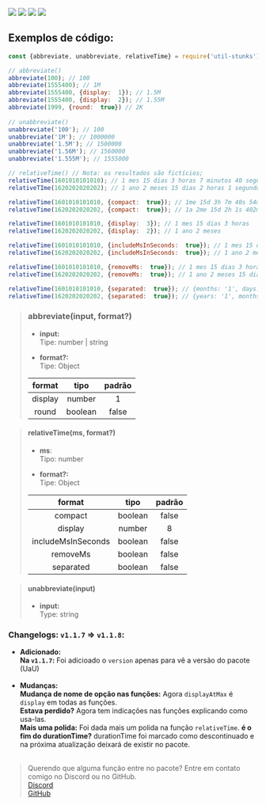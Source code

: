 ![](https://img.shields.io/npm/v/util-stunks?color=black&label=version) ![](https://img.shields.io/npm/dt/util-stunks?color=black) ![](https://img.shields.io/bundlephobia/min/util-stunks?color=black) ![](https://img.shields.io/npm/l/util-stunks?color=black)

## Exemplos de código:
```js
const {abbreviate, unabbreviate, relativeTime} = require('util-stunks');

// abbreviate()
abbreviate(100); // 100
abbreviate(1555400); // 1M
abbreviate(1555400, {display:  1}); // 1.5M
abbreviate(1555400, {display:  2}); // 1.55M
abbreviate(1999, {round:  true}) // 2K
  
// unabbreviate()
unabbreviate('100'); // 100
unabbreviate('1M'); // 1000000
unabbreviate('1.5M'); // 1500000
unabbreviate('1.56M'); // 1560000
unabbreviate('1.555M'); // 1555000

// relativeTime() // Nota: os resultados são fictícios;
relativeTime(1601010101010); // 1 mes 15 dias 3 horas 7 minutos 40 segundos 54 milissegundos
relativeTIme(1620202020202); // 1 ano 2 meses 15 dias 2 horas 1 segundo 402 milissegundos

relativeTime(1601010101010, {compact:  true}); // 1me 15d 3h 7m 40s 54ms
relativeTime(1620202020202, {compact:  true}); // 1a 2me 15d 2h 1s 402ms

relativeTime(1601010101010, {display:  3}); // 1 mes 15 dias 3 horas
relativeTime(1620202020202, {display:  2}); // 1 ano 2 meses

relativeTime(1601010101010, {includeMsInSeconds:  true}); // 1 mes 15 dias 3 horas 7 minutos 40 segundos
relativeTime(1620202020202, {includeMsInSeconds:  true}); // 1 ano 2 meses 15 dias 2 horas 1.4 segundo

relativeTime(1601010101010, {removeMs:  true}); // 1 mes 15 dias 3 horas 7 minutos 40 segundos
relativeTime(1620202020202, {removeMs:  true}); // 1 ano 2 meses 15 dias 2 horas 1 segundo

relativeTime(1601010101010, {separated:  true}); // {months: '1', days: '15', hours: '3', minutes: '7', seconds: '40', milliseconds: '54'}
relativeTime(1620202020202, {separated:  true}); // {years: '1', months: '2', days: '15', hours: '2', seconds: '1', milliseconds: '402'}

```

> ### abbreviate(input, format?)
> * **input:**<br>
> Tipe: number | string <br>
>
>* **format?:**<br>
> Tipe: Object<br>
> 
> format| tipo | padrão
> :-: | :-: | :-:
> display | number | 1
> round | boolean | false

> #### relativeTime(ms, format?)
>* **ms**:<br>
> Tipo: number<br>
>
>* **format?:**<br>
> Tipe: Object<br>
> 
> format| tipo | padrão
> :-:|:-:|:-:
> compact | boolean | false
> display | number | 8
> includeMsInSeconds | boolean | false
> removeMs | boolean | false
> separated | boolean | false

  

> #### unabbreviate(input)
>* **input:**<br>
> Type: string<br>

### Changelogs: `v1.1.7` => `v1.1.8`:
 - **Adicionado:**<br>
 **Na `v1.1.7`:** Foi adicioado o `version` apenas para vê a versão do pacote (UaU)<br><br>
 - **Mudanças:**<br>
 **Mudança de nome de opção nas funções:** Agora `displayAtMax` é `display` em todas as funções.<br>
 **Estava perdido?** Agora tem indicações nas funções explicando como usa-las.<br>
 **Mais uma polida:** Foi dada mais um polida na função `relativeTime`.
 **é o fim do durationTime?** durationTime foi marcado como descontinuado e na próxima atualização deixará de existir no pacote.<br><br>
 
 > Querendo que alguma função entre no pacote? Entre em contato comigo no Discord ou no GitHub.<br>
 > [Discord](https://discord.com/@users/418088590334230548)<br>
 > [GitHub](https://github.com/costa-dnl)<br>